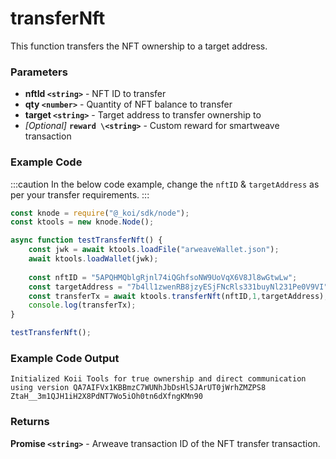 # transferNft

This function transfers the NFT ownership to a target address.

### Parameters

* **nftId ```<string>```** - NFT ID to transfer
* **qty ```<number>```** - Quantity of NFT balance to transfer
* **target ```<string>```** - Target address to transfer ownership to
* _\[Optional]_ **```reward \<string>```** - Custom reward for smartweave transaction

### Example Code

:::caution
In the below code example, change the `nftID` & `targetAddress` as per your transfer requirements.
:::

```jsx
const knode = require("@_koi/sdk/node");
const ktools = new knode.Node();

async function testTransferNft() {
    const jwk = await ktools.loadFile("arweaveWallet.json");
    await ktools.loadWallet(jwk);
    
    const nftID = "5APQHMQblgRjnl74iQGhfsoNW9UoVqX6V8Jl8wGtwLw";
    const targetAddress = "7b4ll1zwenRB8jzyESjFNcRls331buyNl231Pe0V9VI";
    const transferTx = await ktools.transferNft(nftID,1,targetAddress);
    console.log(transferTx);
}

testTransferNft();
```

### Example Code Output

```
Initialized Koii Tools for true ownership and direct communication using version QA7AIFVx1KBBmzC7WUNhJbDsHlSJArUT0jWrhZMZPS8
ZtaH__3m1QJH1iH2X8PdNT7Wo5iOh0tn6dXfngKMn90
```

### Returns

**Promise ```<string>```** - Arweave transaction ID of the NFT transfer transaction.
